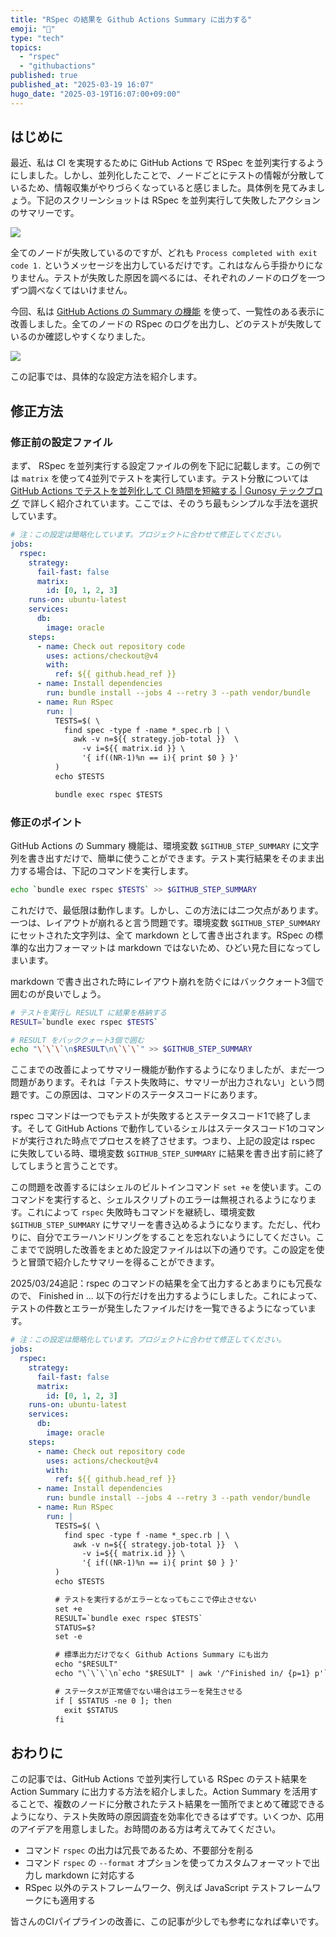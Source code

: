 ```yaml
---
title: "RSpec の結果を Github Actions Summary に出力する"
emoji: "🚀"
type: "tech"
topics:
  - "rspec"
  - "githubactions"
published: true
published_at: "2025-03-19 16:07"
hugo_date: "2025-03-19T16:07:00+09:00"
---
```


## はじめに

最近、私は CI を実現するために GitHub Actions で RSpec を並列実行するようにしました。しかし、並列化したことで、ノードごとにテストの情報が分散しているため、情報収集がやりづらくなっていると感じました。具体例を見てみましょう。下記のスクリーンショットは RSpec を並列実行して失敗したアクションのサマリーです。

![](https://storage.googleapis.com/zenn-user-upload/a7e841cdc82e-20250319.png)

全てのノードが失敗しているのですが、どれも `Process completed with exit code 1.` というメッセージを出力しているだけです。これはなんら手掛かりになりません。テストが失敗した原因を調べるには、それぞれのノードのログを一つずつ調べなくてはいけません。

今回、私は [GitHub Actions の Summary の機能](https://docs.github.com/ja/actions/writing-workflows/choosing-what-your-workflow-does/workflow-commands-for-github-actions#adding-a-job-summary) を使って、一覧性のある表示に改善しました。全てのノードの RSpec のログを出力し、どのテストが失敗しているのか確認しやすくなりました。

![](https://storage.googleapis.com/zenn-user-upload/af00889cf2b6-20250319.png)

この記事では、具体的な設定方法を紹介します。

## 修正方法

### 修正前の設定ファイル

まず、 RSpec を並列実行する設定ファイルの例を下記に記載します。この例では `matrix` を使って4並列でテストを実行しています。テスト分散については[GitHub Actions でテストを並列化して CI 時間を短縮する | Gunosy テックブログ](https://tech.gunosy.io/entry/actions_parallel) で詳しく紹介されています。ここでは、そのうち最もシンプルな手法を選択しています。

```yaml
# 注：この設定は簡略化しています。プロジェクトに合わせて修正してください。
jobs:
  rspec:
    strategy:
      fail-fast: false
      matrix:
        id: [0, 1, 2, 3]
    runs-on: ubuntu-latest
    services:
      db:
        image: oracle
    steps:
      - name: Check out repository code
        uses: actions/checkout@v4
        with:
          ref: ${{ github.head_ref }}
      - name: Install dependencies
        run: bundle install --jobs 4 --retry 3 --path vendor/bundle
      - name: Run RSpec
        run: |
          TESTS=$( \
            find spec -type f -name *_spec.rb | \
              awk -v n=${{ strategy.job-total }}  \
                -v i=${{ matrix.id }} \
                '{ if((NR-1)%n == i){ print $0 } }'
          )
          echo $TESTS

          bundle exec rspec $TESTS
```

### 修正のポイント

GitHub Actions の Summary 機能は、環境変数 `$GITHUB_STEP_SUMMARY` に文字列を書き出すだけで、簡単に使うことができます。テスト実行結果をそのまま出力する場合は、下記のコマンドを実行します。

```sh
echo `bundle exec rspec $TESTS` >> $GITHUB_STEP_SUMMARY
```

これだけで、最低限は動作します。しかし、この方法には二つ欠点があります。一つは、レイアウトが崩れると言う問題です。環境変数 `$GITHUB_STEP_SUMMARY` にセットされた文字列は、全て markdown として書き出されます。RSpec の標準的な出力フォーマットは markdown ではないため、ひどい見た目になってしまいます。

markdown で書き出された時にレイアウト崩れを防ぐにはバッククォート3個で囲むのが良いでしょう。

```sh
# テストを実行し RESULT に結果を格納する
RESULT=`bundle exec rspec $TESTS`

# RESULT をバッククォート3個で囲む
echo "\`\`\`\n$RESULT\n\`\`\`" >> $GITHUB_STEP_SUMMARY
```

ここまでの改善によってサマリー機能が動作するようになりましたが、まだ一つ問題があります。それは「テスト失敗時に、サマリーが出力されない」という問題です。この原因は、コマンドのステータスコードにあります。

rspec コマンドは一つでもテストが失敗するとステータスコード1で終了します。そして GitHub Actions で動作しているシェルはステータスコード1のコマンドが実行された時点でプロセスを終了させます。つまり、上記の設定は rspec に失敗している時、環境変数 `$GITHUB_STEP_SUMMARY` に結果を書き出す前に終了してしまうと言うことです。

この問題を改善するにはシェルのビルトインコマンド `set +e` を使います。このコマンドを実行すると、シェルスクリプトのエラーは無視されるようになります。これによって `rspec` 失敗時もコマンドを継続し、環境変数 `$GITHUB_STEP_SUMMARY` にサマリーを書き込めるようになります。ただし、代わりに、自分でエラーハンドリングをすることを忘れないようにしてください。ここまでで説明した改善をまとめた設定ファイルは以下の通りです。この設定を使うと冒頭で紹介したサマリーを得ることができます。

2025/03/24追記：rspec のコマンドの結果を全て出力するとあまりにも冗長なので、 Finished in ... 以下の行だけを出力するようにしました。これによって、テストの件数とエラーが発生したファイルだけを一覧できるようになっています。


```yaml
# 注：この設定は簡略化しています。プロジェクトに合わせて修正してください。
jobs:
  rspec:
    strategy:
      fail-fast: false
      matrix:
        id: [0, 1, 2, 3]
    runs-on: ubuntu-latest
    services:
      db:
        image: oracle
    steps:
      - name: Check out repository code
        uses: actions/checkout@v4
        with:
          ref: ${{ github.head_ref }}
      - name: Install dependencies
        run: bundle install --jobs 4 --retry 3 --path vendor/bundle
      - name: Run RSpec
        run: |
          TESTS=$( \
            find spec -type f -name *_spec.rb | \
              awk -v n=${{ strategy.job-total }}  \
                -v i=${{ matrix.id }} \
                '{ if((NR-1)%n == i){ print $0 } }'
          )
          echo $TESTS

          # テストを実行するがエラーとなってもここで停止させない
          set +e
          RESULT=`bundle exec rspec $TESTS`
          STATUS=$?
          set -e

          # 標準出力だけでなく Github Actions Summary にも出力
          echo "$RESULT"
          echo "\`\`\`\n`echo "$RESULT" | awk '/^Finished in/ {p=1} p'`\n\`\`\`" >> $GITHUB_STEP_SUMMARY

          # ステータスが正常値でない場合はエラーを発生させる
          if [ $STATUS -ne 0 ]; then
            exit $STATUS
          fi
```

## おわりに

この記事では、GitHub Actions で並列実行している RSpec のテスト結果を Action Summary に出力する方法を紹介しました。Action Summary を活用することで、複数のノードに分散されたテスト結果を一箇所でまとめて確認できるようになり、テスト失敗時の原因調査を効率化できるはずです。いくつか、応用のアイデアを用意しました。お時間のある方は考えてみてください。

- コマンド `rspec` の出力は冗長であるため、不要部分を削る
- コマンド `rspec` の `--format` オプションを使ってカスタムフォーマットで出力し markdown に対応する
- RSpec 以外のテストフレームワーク、例えば JavaScript テストフレームワークにも適用する

皆さんのCIパイプラインの改善に、この記事が少しでも参考になれば幸いです。
